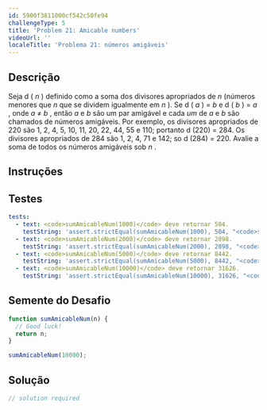 ```yaml
---
id: 5900f3811000cf542c50fe94
challengeType: 5
title: 'Problem 21: Amicable numbers'
videoUrl: ''
localeTitle: 'Problema 21: números amigáveis'
---
```


## Descrição
<section id="description"> Seja d ( <var>n</var> ) definido como a soma dos divisores apropriados de <var>n</var> (números menores que <var>n</var> que se dividem igualmente em <var>n</var> ). Se d ( <var>a</var> ) = <var>b</var> e d ( <var>b</var> ) = <var>a</var> , onde <var>a</var> ≠ <var>b</var> , então <var>a</var> e <var>b</var> são um par amigável e cada <var>um</var> de <var>a</var> e <var>b</var> são chamados de números amigáveis. Por exemplo, os divisores apropriados de 220 são 1, 2, 4, 5, 10, 11, 20, 22, 44, 55 e 110; portanto d (220) = 284. Os divisores apropriados de 284 são 1, 2, 4, 71 e 142; so d (284) = 220. Avalie a soma de todos os números amigáveis ​​sob <var>n</var> . </section>

## Instruções
<section id="instructions">
</section>

## Testes
<section id='tests'>

```yml
tests:
  - text: <code>sumAmicableNum(1000)</code> deve retornar 504.
    testString: 'assert.strictEqual(sumAmicableNum(1000), 504, "<code>sumAmicableNum(1000)</code> should return 504.");'
  - text: <code>sumAmicableNum(2000)</code> deve retornar 2898.
    testString: 'assert.strictEqual(sumAmicableNum(2000), 2898, "<code>sumAmicableNum(2000)</code> should return 2898.");'
  - text: <code>sumAmicableNum(5000)</code> deve retornar 8442.
    testString: 'assert.strictEqual(sumAmicableNum(5000), 8442, "<code>sumAmicableNum(5000)</code> should return 8442.");'
  - text: <code>sumAmicableNum(10000)</code> deve retornar 31626.
    testString: 'assert.strictEqual(sumAmicableNum(10000), 31626, "<code>sumAmicableNum(10000)</code> should return 31626.");'

```

</section>

## Semente do Desafio
<section id='challengeSeed'>

<div id='js-seed'>

```js
function sumAmicableNum(n) {
  // Good luck!
  return n;
}

sumAmicableNum(10000);

```

</div>



</section>

## Solução
<section id='solution'>

```js
// solution required
```
</section>
